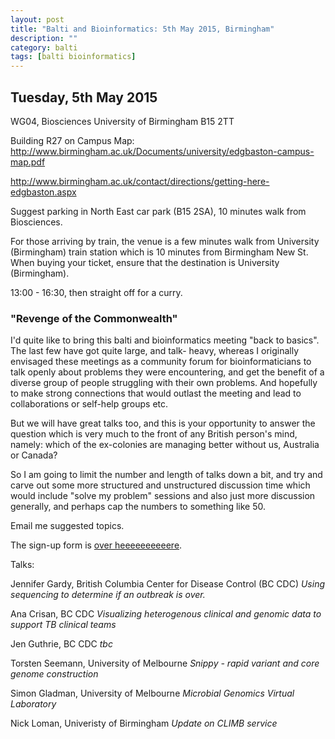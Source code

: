 ```yaml
---
layout: post
title: "Balti and Bioinformatics: 5th May 2015, Birmingham"
description: ""
category: balti
tags: [balti bioinformatics]
---
```


## Tuesday, 5th May 2015

WG04, Biosciences
University of Birmingham
B15 2TT

Building R27 on Campus Map: <http://www.birmingham.ac.uk/Documents/university/edgbaston-campus-map.pdf>

<http://www.birmingham.ac.uk/contact/directions/getting-here-edgbaston.aspx>

Suggest parking in North East car park (B15 2SA), 10 minutes walk from Biosciences.

For those arriving by train, the venue is a few minutes walk from University (Birmingham) train station which is 10 minutes from Birmingham New St. When buying your ticket, ensure that the destination is University (Birmingham).

13:00 - 16:30, then straight off for a curry.

### "Revenge of the Commonwealth"

I'd quite like to bring this balti and bioinformatics meeting
"back to basics". The last few have got quite large, and talk-
heavy, whereas I originally envisaged these meetings as a community
forum for bioinformaticians to talk openly about problems they were
encountering, and get the benefit of a diverse group of people
struggling with their own problems. And hopefully to make strong connections
that would outlast the meeting and lead to collaborations or
self-help groups etc.

But we will have great talks too, and this is your opportunity to answer
the question which is very much to the front of any British person's
mind, namely: which of the ex-colonies are managing better without
us, Australia or Canada?

So I am going to limit the number and length of talks down a bit,
and try and carve out some more structured and unstructured discussion
time which would include "solve my problem" sessions and also just more
discussion generally, and perhaps cap the numbers to something
like 50.

Email me suggested topics.

The sign-up form is <a href="https://docs.google.com/forms/d/1JGRT45F9TWB61j5SF9mFZKYUqC1afx1_DDacKZIDSDs/viewform?usp=send_form">over heeeeeeeeeere</a>.

Talks:

Jennifer Gardy, British Columbia Center for Disease Control (BC CDC)
<em>Using sequencing to determine if an outbreak is over.</em>

Ana Crisan, BC CDC
<em>Visualizing heterogenous clinical and genomic data to support TB clinical teams</em>

Jen Guthrie, BC CDC
<em>tbc</em>

Torsten Seemann, University of Melbourne
<em>Snippy - rapid variant and core genome construction</em>

Simon Gladman, University of Melbourne
<em>Microbial Genomics Virtual Laboratory</em>

Nick Loman, Univeristy of Birmingham
<em>Update on CLIMB service</em>


